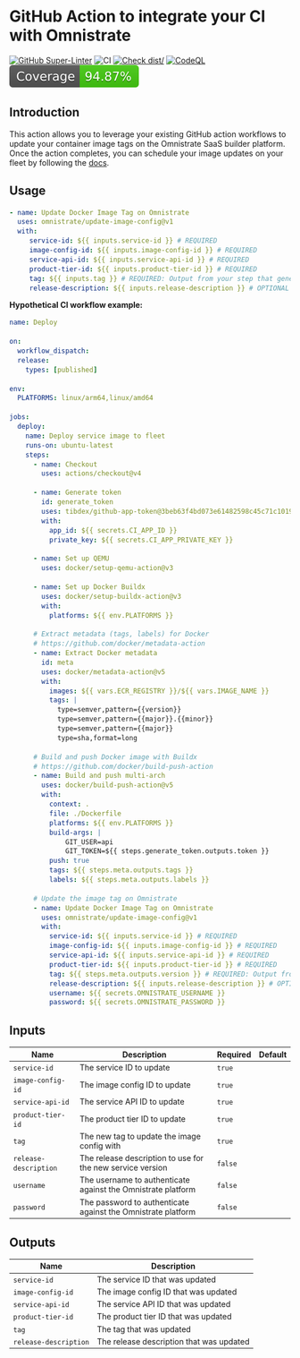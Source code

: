 # GitHub Action to integrate your CI with Omnistrate

[![GitHub Super-Linter](https://github.com/omnistrate/update-image-config/actions/workflows/linter.yml/badge.svg)](https://github.com/super-linter/super-linter)
![CI](https://github.com/omnistrate/update-image-config/actions/workflows/ci.yml/badge.svg)
[![Check dist/](https://github.com/omnistrate/update-image-config/actions/workflows/check-dist.yml/badge.svg)](https://github.com/actions/typescript-action/actions/workflows/check-dist.yml)
[![CodeQL](https://github.com/omnistrate/update-image-config/actions/workflows/codeql-analysis.yml/badge.svg)](https://github.com/actions/typescript-action/actions/workflows/codeql-analysis.yml)
[![Coverage](./badges/coverage.svg)](./badges/coverage.svg)

## Introduction

This action allows you to leverage your existing GitHub action workflows
to update your container image tags on the Omnistrate SaaS builder platform. Once the action completes,
you can schedule your image updates on your fleet by following the [docs](https://docs.omnistrate.com/guides/patching/).

## Usage

```yaml
- name: Update Docker Image Tag on Omnistrate
  uses: omnistrate/update-image-config@v1
  with:
     service-id: ${{ inputs.service-id }} # REQUIRED
     image-config-id: ${{ inputs.image-config-id }} # REQUIRED
     service-api-id: ${{ inputs.service-api-id }} # REQUIRED
     product-tier-id: ${{ inputs.product-tier-id }} # REQUIRED
     tag: ${{ inputs.tag }} # REQUIRED: Output from your step that generates the new tag
     release-description: ${{ inputs.release-description }} # OPTIONAL
```

**Hypothetical CI workflow example:**

```yaml
name: Deploy

on:
  workflow_dispatch:
  release:
    types: [published]

env:
  PLATFORMS: linux/arm64,linux/amd64

jobs:
  deploy:
    name: Deploy service image to fleet
    runs-on: ubuntu-latest
    steps:
      - name: Checkout
        uses: actions/checkout@v4
    
      - name: Generate token
        id: generate_token
        uses: tibdex/github-app-token@3beb63f4bd073e61482598c45c71c1019b59b73a
        with:
          app_id: ${{ secrets.CI_APP_ID }}
          private_key: ${{ secrets.CI_APP_PRIVATE_KEY }}
        
      - name: Set up QEMU
        uses: docker/setup-qemu-action@v3

      - name: Set up Docker Buildx
        uses: docker/setup-buildx-action@v3
        with: 
          platforms: ${{ env.PLATFORMS }}

      # Extract metadata (tags, labels) for Docker
      # https://github.com/docker/metadata-action
      - name: Extract Docker metadata
        id: meta
        uses: docker/metadata-action@v5
        with:
          images: ${{ vars.ECR_REGISTRY }}/${{ vars.IMAGE_NAME }}
          tags: |         
            type=semver,pattern={{version}}
            type=semver,pattern={{major}}.{{minor}}
            type=semver,pattern={{major}}
            type=sha,format=long

      # Build and push Docker image with Buildx
      # https://github.com/docker/build-push-action
      - name: Build and push multi-arch
        uses: docker/build-push-action@v5
        with:
          context: .
          file: ./Dockerfile
          platforms: ${{ env.PLATFORMS }}
          build-args: |
              GIT_USER=api 
              GIT_TOKEN=${{ steps.generate_token.outputs.token }}
          push: true
          tags: ${{ steps.meta.outputs.tags }}
          labels: ${{ steps.meta.outputs.labels }}

      # Update the image tag on Omnistrate
      - name: Update Docker Image Tag on Omnistrate
        uses: omnistrate/update-image-config@v1
        with:
          service-id: ${{ inputs.service-id }} # REQUIRED
          image-config-id: ${{ inputs.image-config-id }} # REQUIRED
          service-api-id: ${{ inputs.service-api-id }} # REQUIRED
          product-tier-id: ${{ inputs.product-tier-id }} # REQUIRED
          tag: ${{ steps.meta.outputs.version }} # REQUIRED: Output from your step that generates the new tag
          release-description: ${{ inputs.release-description }} # OPTIONAL
          username: ${{ secrets.OMNISTRATE_USERNAME }}
          password: ${{ secrets.OMNISTRATE_PASSWORD }}
```

## Inputs
| Name                  | Description                                                  | Required | Default |
|-----------------------|--------------------------------------------------------------|----------|---------|
| `service-id`          | The service ID to update                                     | `true`   |         |
| `image-config-id`     | The image config ID to update                                | `true`   |         |
| `service-api-id`      | The service API ID to update                                 | `true`   |         |
| `product-tier-id`     | The product tier ID to update                                | `true`   |         |
| `tag`                 | The new tag to update the image config with                  | `true`   |         |
| `release-description` | The release description to use for the new service version   | `false`  |         |
| `username`            | The username to authenticate against the Omnistrate platform | `false`  |         |
| `password`            | The password to authenticate against the Omnistrate platform | `false`  |         |

## Outputs
| Name                  | Description                              |
|-----------------------|------------------------------------------|
| `service-id`          | The service ID that was updated          |
| `image-config-id`     | The image config ID that was updated     |
| `service-api-id`      | The service API ID that was updated      |
| `product-tier-id`     | The product tier ID that was updated     |
| `tag`                 | The tag that was updated                 |
| `release-description` | The release description that was updated |

